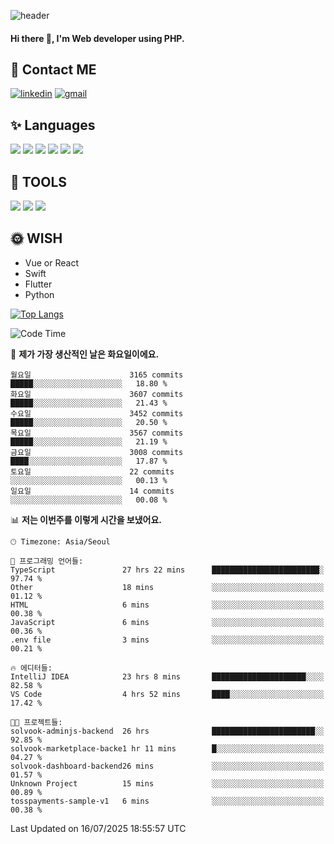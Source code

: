 ![header](https://capsule-render.vercel.app/api?type=waving&color=auto&height=300&section=header&text=Elin&fontSize=90&animation=twinkling)

#### Hi there 👋, I'm <b>Web developer</b> using PHP. ####

<!--
- 🔭 I’m currently working on Uniwill
- 🌱 I’m currently learning Vue or React or Python.
-->

<!---#### I am PHP developer --->

## 💌 Contact ME ###
[<img src='https://img.shields.io/badge/-EunjiKo-%230A66C2?style=flat-square&logo=LinkedIn&logoColor=white' alt='linkedin'>](https://www.linkedin.com/in/https://www.linkedin.com/in/eunji-ko-00a907164//)  [<img src='https://img.shields.io/badge/-einee214%40gmail.com-%23EA4335?style=flat-square&logo=Gmail&logoColor=white' alt='gmail'>](einee214@gmail.com)  


## ✨ Languages
<img src='https://img.shields.io/badge/-PHP-%23777BB4?style=for-the-badge&logo=PHP&logoColor=white'> <img src='https://img.shields.io/badge/-Laravel-%23FF2D20?style=for-the-badge&logo=Laravel&logoColor=white'> <img src='https://img.shields.io/badge/Jquery-%230769AD?style=for-the-badge&logo=Jquery&logoColor=white'> <img src='https://img.shields.io/badge/CSS3-%231572B6?style=for-the-badge&logo=CSS3&logoColor=white'> <img src='https://img.shields.io/badge/Bootstrap-%237952B3?style=for-the-badge&logo=Bootstrap&logoColor=white' > <img src='https://img.shields.io/badge/MySQL-%234479A1?style=for-the-badge&logo=MySQL&logoColor=white' >

## 🌷 TOOLS
<img src='https://img.shields.io/badge/PHPSTORM-%23000000?style=for-the-badge&logo=PhpStorm&logoColor=white' > <img src='https://img.shields.io/badge/GitLab-%23FCA121?style=for-the-badge&logo=GitLab&logoColor=white' > <img src='https://img.shields.io/badge/GitHub-%23181717?style=for-the-badge&logo=GitHub&logoColor=white'>


## 🌞 WISH
- Vue or React
- Swift
- Flutter
- Python


[![Top Langs](https://github-readme-stats.vercel.app/api/top-langs/?username=ein214&layout=compact)](https://github.com/anuraghazra/github-readme-stats)

<!--START_SECTION:waka-->
![Code Time](http://img.shields.io/badge/Code%20Time-4%2C307%20hrs%2057%20mins-blue)

📅 **제가 가장 생산적인 날은 화요일이에요.** 

```text
월요일                      3165 commits        █████░░░░░░░░░░░░░░░░░░░░   18.80 % 
화요일                      3607 commits        █████░░░░░░░░░░░░░░░░░░░░   21.43 % 
수요일                      3452 commits        █████░░░░░░░░░░░░░░░░░░░░   20.50 % 
목요일                      3567 commits        █████░░░░░░░░░░░░░░░░░░░░   21.19 % 
금요일                      3008 commits        ████░░░░░░░░░░░░░░░░░░░░░   17.87 % 
토요일                      22 commits          ░░░░░░░░░░░░░░░░░░░░░░░░░   00.13 % 
일요일                      14 commits          ░░░░░░░░░░░░░░░░░░░░░░░░░   00.08 % 
```


📊 **저는 이번주를 이렇게 시간을 보냈어요.** 

```text
🕑︎ Timezone: Asia/Seoul

💬 프로그래밍 언어들: 
TypeScript               27 hrs 22 mins      ████████████████████████░   97.74 % 
Other                    18 mins             ░░░░░░░░░░░░░░░░░░░░░░░░░   01.12 % 
HTML                     6 mins              ░░░░░░░░░░░░░░░░░░░░░░░░░   00.38 % 
JavaScript               6 mins              ░░░░░░░░░░░░░░░░░░░░░░░░░   00.36 % 
.env file                3 mins              ░░░░░░░░░░░░░░░░░░░░░░░░░   00.21 % 

🔥 에디터들: 
IntelliJ IDEA            23 hrs 8 mins       █████████████████████░░░░   82.58 % 
VS Code                  4 hrs 52 mins       ████░░░░░░░░░░░░░░░░░░░░░   17.42 % 

🐱‍💻 프로젝트들: 
solvook-adminjs-backend  26 hrs              ███████████████████████░░   92.85 % 
solvook-marketplace-backe1 hr 11 mins        █░░░░░░░░░░░░░░░░░░░░░░░░   04.27 % 
solvook-dashboard-backend26 mins             ░░░░░░░░░░░░░░░░░░░░░░░░░   01.57 % 
Unknown Project          15 mins             ░░░░░░░░░░░░░░░░░░░░░░░░░   00.89 % 
tosspayments-sample-v1   6 mins              ░░░░░░░░░░░░░░░░░░░░░░░░░   00.38 % 
```


 Last Updated on 16/07/2025 18:55:57 UTC
<!--END_SECTION:waka-->

<!---![GitHub stats](https://github-readme-stats.vercel.app/api?username=ein214&show_icons=true&theme=dracula)  --->




